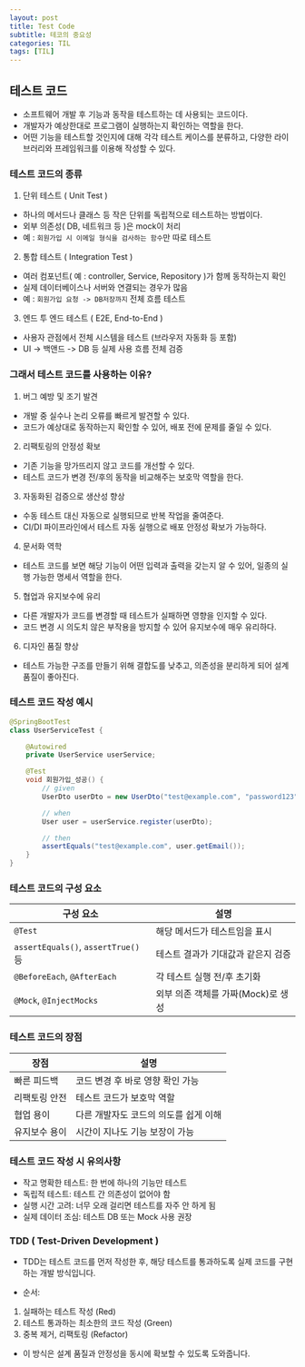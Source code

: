 ```yaml
---
layout: post
title: Test Code
subtitle: 테코의 중요성
categories: TIL
tags: [TIL]
---
```


## 테스트 코드
- 소프트웨어 개발 후 기능과 동작을 테스트하는 데 사용되는 코드이다.
- 개발자가 예상한대로 프로그램이 실행하는지 확인하는 역할을 한다.
- 어떤 기능을 테스트할 것인지에 대해 각각 테스트 케이스를 분류하고, 다양한 라이브러리와 프레임워크를 이용해 작성할 수 있다.

### 테스트 코드의 종류

1. 단위 테스트 ( Unit Test )
- 하나의 메서드나 클래스 등 작은 단위를 독립적으로 테스트하는 방법이다.
- 외부 의존성( DB, 네트워크 등 )은 mock이 처리
- 예 : `회원가입 시 이메일 형식을 검사하는 함수`만 따로 테스트

2. 통합 테스트 ( Integration Test )
- 여러 컴포넌트( 예 : controller, Service, Repository )가 함께 동작하는지 확인
- 실제 데이터베이스나 서버와 연결되는 경우가 많음
- 예 : `회원가입 요청 -> DB저장까지` 전체 흐름 테스트

3. 엔드 투 엔드 테스트 ( E2E, End-to-End )
- 사용자 관점에서 전체 시스템을 테스트 (브라우저 자동화 등 포함)
- UI -> 백앤드 -> DB 등 실제 사용 흐름 전체 검증

### 그래서 테스트 코드를 사용하는 이유?

1. 버그 예방 및 조기 발견
- 개발 중 실수나 논리 오류를 빠르게 발견할 수 있다.
- 코드가 예상대로 동작하는지 확인할 수 있어, 배포 전에 문제를 줄일 수 있다.

2. 리팩토링의 안정성 확보
- 기존 기능을 망가뜨리지 않고 코드를 개선할 수 있다.
- 테스트 코드가 변경 전/후의 동작을 비교해주는 보호막 역할을 한다.

3. 자동화된 검증으로 생산성 향상
- 수동 테스트 대신 자동으로 실행되므로 반복 작업을 줄여준다.
- CI/DI 파이프라인에서 테스트 자동 실행으로 배포 안정성 확보가 가능하다.

4. 문서화 역학
- 테스트 코드를 보면 해당 기능이 어떤 입력과 출력을 갖는지 알 수 있어, 일종의 실행 가능한 명세서 역할을 한다.

5. 협업과 유지보수에 유리
- 다른 개발자가 코드를 변경할 때 테스트가 실패하면 영향을 인지할 수 있다.
- 코드 변경 시 의도치 않은 부작용을 방지할 수 있어 유지보수에 매우 유리하다.

6. 디자인 품질 향상
- 테스트 가능한 구조를 만들기 위해 결합도를 낮추고, 의존성을 분리하게 되어 설계 품질이 좋아진다.

### 테스트 코드 작성 예시

```java
@SpringBootTest
class UserServiceTest {

    @Autowired
    private UserService userService;

    @Test
    void 회원가입_성공() {
        // given
        UserDto userDto = new UserDto("test@example.com", "password123");

        // when
        User user = userService.register(userDto);

        // then
        assertEquals("test@example.com", user.getEmail());
    }
}
```

### 테스트 코드의 구성 요소

| 구성 요소                              | 설명                     |
| ---------------------------------- | ---------------------- |
| `@Test`                            | 해당 메서드가 테스트임을 표시       |
| `assertEquals()`, `assertTrue()` 등 | 테스트 결과가 기대값과 같은지 검증    |
| `@BeforeEach`, `@AfterEach`        | 각 테스트 실행 전/후 초기화       |
| `@Mock`, `@InjectMocks`            | 외부 의존 객체를 가짜(Mock)로 생성 |

### 테스트 코드의 장점

| 장점      | 설명                    |
| ------- | --------------------- |
| 빠른 피드백  | 코드 변경 후 바로 영향 확인 가능   |
| 리팩토링 안전 | 테스트 코드가 보호막 역할        |
| 협업 용이   | 다른 개발자도 코드의 의도를 쉽게 이해 |
| 유지보수 용이 | 시간이 지나도 기능 보장이 가능     |

### 테스트 코드 작성 시 유의사항 
- 작고 명확한 테스트: 한 번에 하나의 기능만 테스트
- 독립적 테스트: 테스트 간 의존성이 없어야 함
- 실행 시간 고려: 너무 오래 걸리면 테스트를 자주 안 하게 됨
- 실제 데이터 조심: 테스트 DB 또는 Mock 사용 권장

### TDD ( Test-Driven Development )
- TDD는 테스트 코드를 먼저 작성한 후, 해당 테스트를 통과하도록 실제 코드를 구현하는 개발 방식입니다.

- 순서:
1. 실패하는 테스트 작성 (Red)
2. 테스트 통과하는 최소한의 코드 작성 (Green)
3. 중복 제거, 리팩토링 (Refactor)

- 이 방식은 설계 품질과 안정성을 동시에 확보할 수 있도록 도와줍니다.